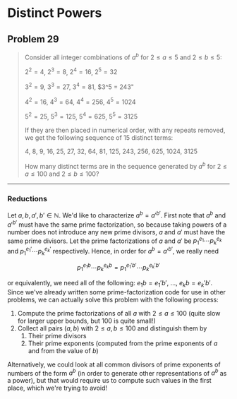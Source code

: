 # Distinct Powers

## Problem 29

> Consider all integer combinations of $a^b$ for $2 \leq a \leq 5$ and $2 \leq b \leq 5$:
> 
> $2^2 = 4$, $2^3 = 8$, $2^4 = 16$, $2^5 = 32$
> 
> $3^2 = 9$, $3^3 = 27$, $3^4 = 81$, $3^5 = 243"
> 
> $4^2 = 16$, $4^3 = 64$, $4^4 = 256$, $4^5 = 1024$
> 
> $5^2 = 25$, $5^3 = 125$, $5^4 = 625$, $5^5 = 3125$
> 
> If they are then placed in numerical order, with any repeats removed, we get the following sequence of 15 distinct terms:
> 
> 4, 8, 9, 16, 25, 27, 32, 64, 81, 125, 243, 256, 625, 1024, 3125
> 
> How many distinct terms are in the sequence generated by $a^b$ for $2 \leq a \leq 100$ and $2 \leq b \leq 100$?

---

### Reductions

Let $a, b, a', b' \in \mathbb{N}$. We'd like to characterize $a^b = a'^{b'}$. First note that $a^b$ and $a'^{b'}$ must
have the same prime factorization, so because taking powers of a number does not introduce any new prime divisors,
$a$ and $a'$ must have the same prime divisors. Let the prime factorizations of $a$ and $a'$ be
$p_1^{e_1}\cdots p_k^{e_k}$ and $p_1^{e_1'}\cdots p_k^{e_k'}$ respectively. Hence, in order for $a^b = a'^{b'}$, we
really need

$$
p_1^{e_1b} \cdots p_k^{e_k b} = p_1^{e_1'b'} \cdots p_k^{e_k' b'}
$$

or equivalently, we need all of the following: $e_1b = e_1'b'$, $\dots$, $e_kb = e_k'b'$. Since we've already written
some prime-factorization code for use in other problems, we can actually solve this problem with the following process:

1. Compute the prime factorizations of all $a$ with $2 \leq a \leq 100$ (quite slow for larger upper bounds, but 100 is quite small!)
2. Collect all pairs $(a, b)$ with $2 \leq a, b \leq 100$ and distinguish them by
   1. Their prime divisors
   2. Their prime exponents (computed from the prime exponents of $a$ and from the value of $b$)

Alternatively, we could look at all common divisors of prime exponents of numbers of the form $a^b$ (in order
to generate other representations of $a^b$ as a power), but that would require us to compute such values in the first 
place, which we're trying to avoid!